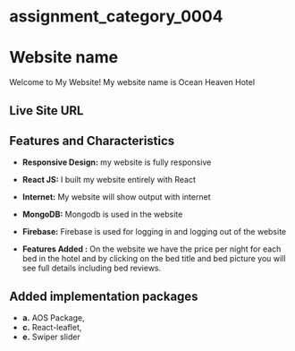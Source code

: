 # assignment_category_0004

# Website name 
Welcome to My Website! My website name is Ocean Heaven Hotel

## Live Site URL
[]()


## Features and Characteristics

- **Responsive Design:** my website is fully responsive
  
- **React JS:** I built my website entirely with React
  
- **Internet:** My website will show output with internet
  
- **MongoDB:** Mongodb is used in the website

- **Firebase:** Firebase is used for logging in and logging out of the website
  
- **Features Added :** On the website we have the price per night for each bed in the hotel and by clicking on the bed title and bed picture you will see full details including bed reviews.


## Added implementation packages

- **a.** AOS Package,
- **c.** React-leaflet,
- **e.** Swiper slider
